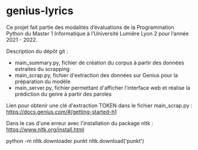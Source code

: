 # genius-lyrics

Ce projet fait partie des modalités d’évaluations de la Programmation Python du Master 1 Informatique à l’Université Lumière Lyon 2 pour l’année 2021 - 2022. 


Description du dépôt git : 
- main_summary.py, fichier de création du corpus à partir des données extraites du scrapping 
- main_scrap.py, fichier d'extraction des données sur Genius pour la préparation du modèle 
- main_server.py, fichier permettant d'afficher l'interface web et réalise la prédiction du genre à partir des paroles

Lien pour obtenir une clé d'extraction TOKEN dans le fichier main_scrap.py : https://docs.genius.com/#/getting-started-h1

Dans le cas d'une erreur avec l'installation du package nltk : https://www.nltk.org/install.html

python -m nltk.downloader punkt
nltk.download('punkt')
